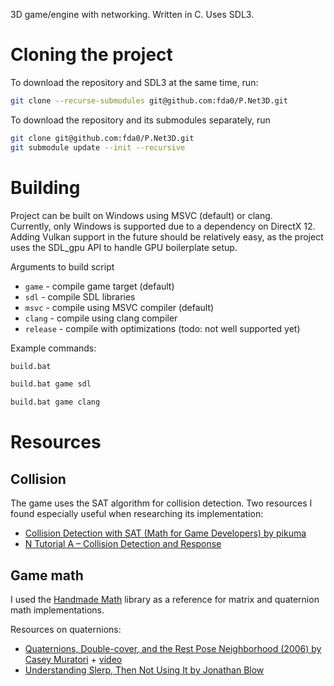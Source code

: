 3D game/engine with networking. Written in C. Uses SDL3.

# Cloning the project
To download the repository and SDL3 at the same time, run:
```bash
git clone --recurse-submodules git@github.com:fda0/P.Net3D.git
```
To download the repository and its submodules separately, run
```bash
git clone git@github.com:fda0/P.Net3D.git
git submodule update --init --recursive
```

# Building
Project can be built on Windows using MSVC (default) or clang.  
Currently, only Windows is supported due to a dependency on DirectX 12. Adding Vulkan support in the future should be relatively easy, as the project uses the SDL_gpu API to handle GPU boilerplate setup.

Arguments to build script
- `game` - compile game target (default)
- `sdl` - compile SDL libraries
- `msvc` - compile using MSVC compiler (default)
- `clang` - compile using clang compiler
- `release` - compile with optimizations (todo: not well supported yet)

Example commands:
```bash
build.bat
```
```bash
build.bat game sdl
```
```bash
build.bat game clang
```

# Resources
## Collision
The game uses the SAT algorithm for collision detection.
Two resources I found especially useful when researching its implementation:
- [Collision Detection with SAT (Math for Game Developers) by pikuma](https://www.youtube.com/watch?v=-EsWKT7Doww)
- [N Tutorial A – Collision Detection and Response](https://www.metanetsoftware.com/2016/n-tutorial-a-collision-detection-and-response)

## Game math
I used the [Handmade Math](https://github.com/HandmadeMath/HandmadeMath) library as a reference for matrix and quaternion math implementations.

Resources on quaternions:
- [Quaternions, Double-cover, and the Rest Pose Neighborhood (2006) by Casey Muratori](https://caseymuratori.com/blog_0002) + [video](https://www.youtube.com/watch?v=vmAY5kP-tpU)
- [Understanding Slerp, Then Not Using It by Jonathan Blow](http://number-none.com/product/Understanding%20Slerp,%20Then%20Not%20Using%20It/)
